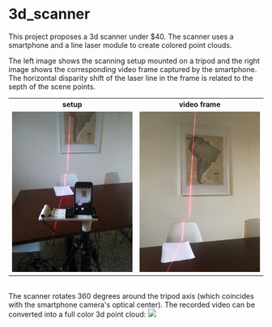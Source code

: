 # 3d_scanner
This project proposes a 3d scanner under $40. The scanner uses a smartphone and a line laser module to create colored point clouds.

The left  image shows the scanning setup mounted on a tripod and the right image shows the corresponding video frame captured by the smartphone. The horizontal disparity shift of the laser line in the frame is related to the septh of the scene points.
<table style="width:100%">
    <tr>
      <th>setup</th>
      <th>video frame</th> 
    </tr>
    <tr>
      <td><img src="https://github.com/albrecht-lindner/3d_scanner/blob/master/photos/setup.jpg" width="250"></td>
      <td><img src="https://github.com/albrecht-lindner/3d_scanner/blob/master/photos/frame.jpg" width="250"> </td> 
    </tr>
</table>

<br>
The scanner rotates 360 degrees around the tripod axis (which coincides with the smartphone camera's optical center). The recorded video can be converted into a full color 3d point cloud:
<img src="https://github.com/albrecht-lindner/3d_scanner/blob/master/output/anim3d.gif" width="300">
